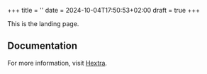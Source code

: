 +++
title = ''
date = 2024-10-04T17:50:53+02:00
draft = true
+++

This is the landing page.



## Documentation

For more information, visit [Hextra](https://imfing.github.io/hextra).
